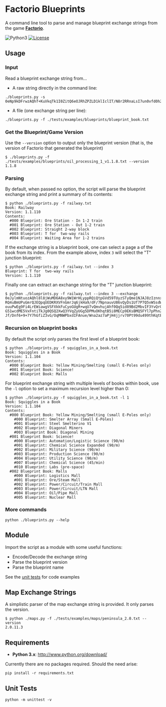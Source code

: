 Factorio Blueprints
===================

A command line tool to parse and manage blueprint exchange strings from the game **[Factorio](https://www.factorio.com/)**.

![Python3](http://img.shields.io/badge/python-3-blue.svg?v=1)
[![License](http://img.shields.io/:license-mit-blue.svg?style=flat-square)](./LICENSE)

## Usage

### Input

Read a blueprint exchange string from...

* A raw string directly in the command line:

```
./blueprints.py -s 0eNp9kDFrwzAQhf+KuVkqTk1I0ZitQ6eOJRhZPZLD1klIclIT/N8r2RRnaLsI7un0vfd0h24Y0Qfi1HbO9aDumxJBfTyM5Y6M41WOdGY9FC1NHkEBJbQggLUtkx6TszqRYxkNIRuUXpseZgHEn/gFajefBCAnSoQrchmmlkfbYcgLGyxGtN1AfJZWmwsxyuds5V2k4lBCZGAtYMpndghoyP+bIlsvedVDPQGD7jBXgvd196l6TdXNhT6K6kjJXHJOAVcMcTE9NPVuXzfNy/6wtap/Q8vlazf+21QdV0WbRFdsfx7/QZ+/AShRje0=
```

* A file (one exchange string per line):

`./blueprints.py -f ./tests/examples/blueprints/blueprint_book.txt`

### Get the Blueprint/Game Version

Use the `--version` option to output only the blueprint version (that is, the version of Factorio that generated the blueprint)

```
$ ./blueprints.py -f ./tests/examples/blueprints/oil_processing_1_v1.1.8.txt --version
1.1.8
```

### Parsing

By default, when passed no option, the script will parse the blueprint exchange string and print a summary of its contents:

```
$ python ./blueprints.py -f railway.txt
Book: Railway
Version: 1.1.110
Contents:
  #000 Blueprint: Ore Station - In 1-2 train
  #001 Blueprint: Ore Station - Out 1-2 train
  #002 Blueprint: Straight 2-way block
  #003 Blueprint: T for  two-way rails
  #004 Blueprint: Waiting Area for 1-2 trains
```

If the exchange string is a blueprint book, one can select a page a of the book from its index. From the example above, index `3` will select the "T" junction blueprint:

```
$ python ./blueprints.py -f railway.txt --index 3
Blueprint: T for  two-way rails
Version: 1.1.110
```

Finally one can extract an exchange string for the "T" junction blueprint:

```
$ python ./blueprints.py -f railway.txt --index 3 --exchange
0eJylmNtuozAQhl8l8jWuMD6A8xy9W1WrHLyppRQiQtpGVd59TUyzSTyQme1NJAJ8zIznnxn7iy23B7drfd2x+Rdzdec77/Zs/mu4OP6uD29L17K5yFi9eHNsztqF3/LV68LXfO839WLLMrZr9uHNpu4pn+HhJ52xI5tzoZ706ZQltOJC23eBt3nteI9NSXLggBSJpdgbytq3bhXvquyeqW79HPUwT1y8wuoEqy/Y1aF9d+s
RQ4uBmUPuGmrQJEQpqUEDKRXVFnGmrJq6jkHa9/dF/7NpnauvU86vQyDs1Uf7P7Q5vWSsdWvUk+Fj9xbbi8VLv+FuG8xo/Yrvmq0LVtcu+LBsDm2f/IXNtHlJXDFTiyNyalwFiBHEwNrHuScKXPJVkWhAu6haS+wqUrsUzi6uIlLdI2WK1FgzuYjQEvSWKjWYQpVaiYhZhatPvPyuTyMVWFiii3Adp2Z9UipTFwu0BPgAlQg
ouuPwEg9Fi4LrEWiawgVSFXkkFuCyoGUgR+wqU7vQmvhujAhf0Qq5id89Bd2MbvIF3YvQrQjZiQpCK7JpGxpyKX+cnzKnpFLxeL0ktTuBPU6Sp797y0RqGVqKkZkg07Yp70bB6ZFXf9fbHK63Ei1JO+I0YCFRkvBqoDU4EjkgTar/iVyeztHAOqPbVoSCBUMRu1bicio1RW1aiPaiqD0L0V2UJM1cycgFWKmITRBeEmLHgiE
G51wcdME5VxFntiTkJg0QSQ2XwQ3YVqZyUGg5DPMuOKhqtB5i8MECp9EKsBMQ5FYl7pPhnZgmtgI4JOisthMQYlLbH+6RLXaLbMG5RJsfzSVmak2IsrIghHjoAO+wNVoydoJi8ltRPzoJExIeCwxxooJPYwy6U9hryuRBmJGUsnU5Dxt1FC2owVGYQpyiekrIVL86iymowtdr93mupIMn4ekrLwOnO+76K9+5N3Y2YXilAF6
Jf/Dnf6+9+7Y7hGfiZ3vG/OqMNWPbxdIFAnue/Wna2az7aPjH4jjrv70Pt99du499thKqtEVZVZWxoghiHcyQp78K8Sif
```

### Recursion on blueprint books

By default the script only parses the first level of a blueprint book:

```
$ python ./blueprints.py -f squiggles_in_a_book.txt
Book: Squiggles in a Book
Version: 1.1.104
Contents:
  #000 Blueprint Book: Yellow Mining/Smelting (small E-Poles only)
  #001 Blueprint Book: Science!
  #002 Blueprint Book: Malls
```

For blueprint exchange string with multiple levels of books within book, use the `-l` option to set a maximum recursion level higher than 0:

```
$ python ./blueprints.py -f squiggles_in_a_book.txt -l 1
Book: Squiggles in a Book
Version: 1.1.104
Contents:
  #000 Blueprint Book: Yellow Mining/Smelting (small E-Poles only)
    #000 Blueprint: Smelter Array (Small E-Poles)
    #001 Blueprint: Steel Smelterino V1
    #002 Blueprint: Diagonal Miners
    #003 Blueprint Book: Diagonal Mining
  #001 Blueprint Book: Science!
    #000 Blueprint: Automation/Logistic Science (90/m)
    #001 Blueprint: Chemical Science Expanded (90/m)
    #002 Blueprint: Military Science (90/m)
    #003 Blueprint: Production Science (90/m)
    #004 Blueprint: Utility Science (90/m)
    #007 Blueprint: Chemical Science (45/min)
    #010 Blueprint: Labs (pre-space)
  #002 Blueprint Book: Malls
    #000 Blueprint: Logistics Mall
    #001 Blueprint: Ore/Steam Mall
    #002 Blueprint: Power/Circuit/Train Mall
    #003 Blueprint: Power/Circuit/LTN Mall
    #004 Blueprint: Oil/Pipe Mall
    #005 Blueprint: Nuclear Mall
```

### More commands

`python ./blueprints.py --help`

## Module

Import the script as a module with some useful functions:

* Encode/Decode the exchange string
* Parse the blueprint version
* Parse the blueprint name

See the [unit tests](tests/test_blueprints.py) for code examples

## Map Exchange Strings

A simplistic parser of the map exchange string is provided. It only parses the version.

```
$ python ./maps.py -f ./tests/examples/maps/peninsula_2.0.txt --version
2.0.11.3
```

## Requirements

* __Python 3.x__: http://www.python.org/download/

Currently there are no packages required. Should the need arise:

`pip install -r requirements.txt`

## Unit Tests

`python -m unittest -v`
